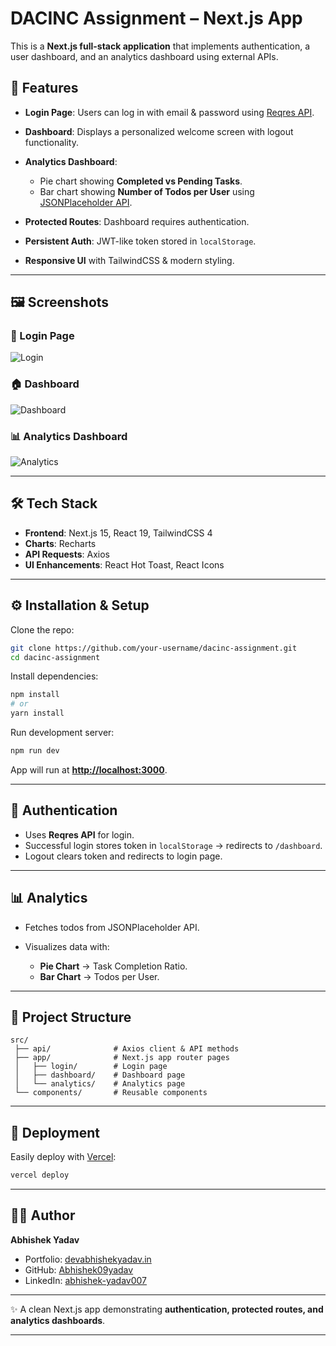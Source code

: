# DACINC Assignment – Next.js App

This is a **Next.js full-stack application** that implements authentication, a user dashboard, and an analytics dashboard using external APIs.

## 🚀 Features

* **Login Page**: Users can log in with email & password using [Reqres API](https://reqres.in/).
* **Dashboard**: Displays a personalized welcome screen with logout functionality.
* **Analytics Dashboard**:

  * Pie chart showing **Completed vs Pending Tasks**.
  * Bar chart showing **Number of Todos per User** using [JSONPlaceholder API](https://jsonplaceholder.typicode.com/todos).
* **Protected Routes**: Dashboard requires authentication.
* **Persistent Auth**: JWT-like token stored in `localStorage`.
* **Responsive UI** with TailwindCSS & modern styling.

---

## 🖼️ Screenshots

### 🔑 Login Page

![Login](/img/login.png)

### 🏠 Dashboard

![Dashboard](/img/dashboard.png)

### 📊 Analytics Dashboard

![Analytics](/img/analytics.png)

---

## 🛠️ Tech Stack

* **Frontend**: Next.js 15, React 19, TailwindCSS 4
* **Charts**: Recharts
* **API Requests**: Axios
* **UI Enhancements**: React Hot Toast, React Icons

---

## ⚙️ Installation & Setup

Clone the repo:

```bash
git clone https://github.com/your-username/dacinc-assignment.git
cd dacinc-assignment
```

Install dependencies:

```bash
npm install
# or
yarn install
```

Run development server:

```bash
npm run dev
```

App will run at **[http://localhost:3000](http://localhost:3000)**.

---

## 🔐 Authentication

* Uses **Reqres API** for login.
* Successful login stores token in `localStorage` → redirects to `/dashboard`.
* Logout clears token and redirects to login page.

---

## 📊 Analytics

* Fetches todos from JSONPlaceholder API.
* Visualizes data with:

  * **Pie Chart** → Task Completion Ratio.
  * **Bar Chart** → Todos per User.

---

## 📂 Project Structure

```
src/
 ├── api/              # Axios client & API methods
 ├── app/              # Next.js app router pages
 │   ├── login/        # Login page
 │   ├── dashboard/    # Dashboard page
 │   └── analytics/    # Analytics page
 └── components/       # Reusable components
```

---

## 🚀 Deployment

Easily deploy with [Vercel](https://vercel.com/):

```bash
vercel deploy
```

---

## 👨‍💻 Author

**Abhishek Yadav**

* Portfolio: [devabhishekyadav.in](https://www.devabhishekyadav.in/)
* GitHub: [Abhishek09yadav](https://github.com/Abhishek09yadav)
* LinkedIn: [abhishek-yadav007](https://www.linkedin.com/in/abhishek-yadav007)

---

✨ A clean Next.js app demonstrating **authentication, protected routes, and analytics dashboards**.

---

